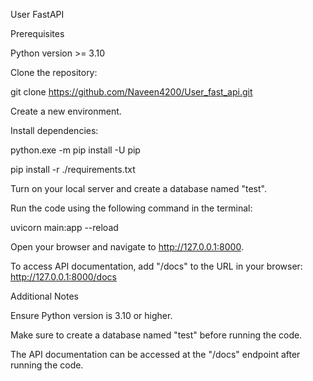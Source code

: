 User FastAPI

Prerequisites

Python version >= 3.10

Clone the repository:

git clone https://github.com/Naveen4200/User_fast_api.git

Create a new environment.

Install dependencies:

python.exe -m pip install -U pip

pip install -r ./requirements.txt

Turn on your local server and create a database named "test".

Run the code using the following command in the terminal:

uvicorn main:app --reload

Open your browser and navigate to http://127.0.0.1:8000.

To access API documentation, add "/docs" to the URL in your browser:
http://127.0.0.1:8000/docs

Additional Notes

Ensure Python version is 3.10 or higher.

Make sure to create a database named "test" before running the code.

The API documentation can be accessed at the "/docs" endpoint after running the code.
